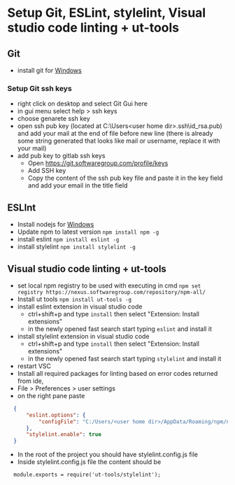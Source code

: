 # Setup Git, ESLint, stylelint, Visual studio code linting + ut-tools

## Git
  - install git for [Windows](https://git-scm.com/downloads)

### Setup Git ssh keys
  - right click on desktop and select Git Gui here
  - in gui menu select help > ssh keys
  - choose genarete ssh key
  - open ssh pub key (located at C:\Users\<user home dir>\.ssh\id_rsa.pub) and add your mail at the end of file before new line (there is already some string generated that looks like mail or username, replace it with your mail)
  - add pub key to gitlab ssh keys
    - Open https://git.softwaregroup.com/profile/keys
    - Add SSH key
    - Copy the content of the ssh pub key file and paste it in the key field and add your email in the title field

## ESLInt
  - Install nodejs for [Windows](https://nodejs.org/en/)
  - Update npm to latest version `npm install npm -g`
  - install eslint `npm install eslint -g`
  - install stylelint `npm install stylelint -g`

## Visual studio code linting + ut-tools
  - set local npm registry to be used with executing in cmd `npm set registry https://nexus.softwaregroup.com/repository/npm-all/`
  - Install ut tools `npm install ut-tools -g`
  - install eslint extension in visual studio code
    - ctrl+shift+p and type `install` then select "Extension: Install extensions"
    - in the newly opened fast search start typing `eslint` and install it
  - install stylelint extension in visual studio code
    - ctrl+shift+p and type `install` then select "Extension: Install extensions"
    - in the newly opened fast search start typing `stylelint` and install it
  - restart VSC
  - Install all required packages for linting based on error codes returned from ide,
  - File > Preferences > user settings
  - on the right pane paste
  ```json
    {
        "eslint.options": {
            "configFile": "C:/Users/<user home dir>/AppData/Roaming/npm/node_modules/ut-tools/eslint/.eslintrc"
        },
        "stylelint.enable": true
    }
  ```
  - In the root of the project you should have stylelint.config.js file
  - Inside stylelint.config.js file the content should be
  ```
    module.exports = require('ut-tools/stylelint');
  ```